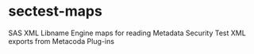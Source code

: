 # sectest-maps
SAS XML Libname Engine maps for reading Metadata Security Test XML exports from Metacoda Plug-ins
